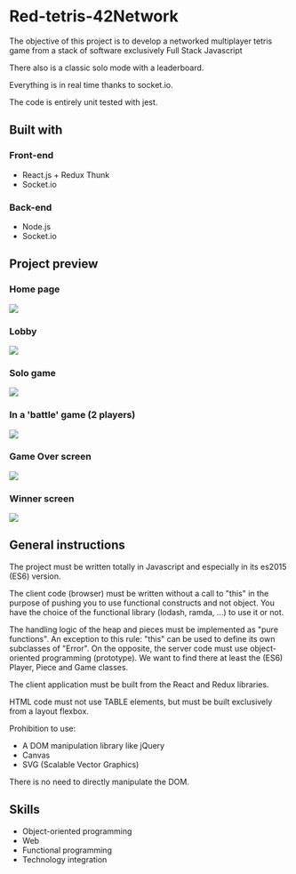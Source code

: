 # Red-tetris-42Network
The objective of this project is to develop a networked multiplayer tetris game from a stack of software exclusively Full Stack Javascript

There also is a classic solo mode with a leaderboard.

Everything is in real time thanks to socket.io.

The code is entirely unit tested with jest.
<!-- 
You can try it out **[here](https://tetris-orange.herokuapp.com/#)**.
It can take some time to load the app, heroku servers must wake up. -->

## Built with

### Front-end

* React.js + Redux Thunk
* Socket.io

### Back-end

* Node.js
* Socket.io
<!-- * Deployed with heroku -->

## Project preview
### Home page
<img src="https://github.com/Ysrbolles/Red-tetris-42Network/blob/main/images/Home.png" />

### Lobby 
<img src="https://github.com/Ysrbolles/Red-tetris-42Network/blob/main/images/Rooms.png" />

### Solo game 
<img src="https://github.com/Ysrbolles/Red-tetris-42Network/blob/main/images/Solo-Game.png" />

### In a 'battle' game (2 players)
<img src="https://github.com/Ysrbolles/Red-tetris-42Network/blob/main/images/Game.png" />

### Game Over screen
<img src="https://github.com/Ysrbolles/Red-tetris-42Network/blob/main/images/Gameover.png" />

### Winner screen
<img src="https://github.com/Ysrbolles/Red-tetris-42Network/blob/main/images/Winner.png" />

## General instructions

The project must be written totally in Javascript and especially in its es2015 (ES6)
version.

The client code (browser) must be written without a call to "this" in the purpose
of pushing you to use functional constructs and not object. You have the choice of the
functional library (lodash, ramda, ...) to use it or not.

The handling logic of the heap and pieces must be implemented as "pure functions".
An exception to this rule: "this" can be used to define its own subclasses of "Error".
On the opposite, the server code must use object-oriented programming (prototype).
We want to find there at least the (ES6) Player, Piece and Game classes.

The client application must be built from the React and Redux libraries.

HTML code must not use TABLE elements, but must be built exclusively from
a layout flexbox.

Prohibition to use:
* A DOM manipulation library like jQuery
* Canvas
* SVG (Scalable Vector Graphics)
  
There is no need to directly manipulate the DOM.
## Skills

* Object-oriented programming 
* Web 
* Functional programming 
* Technology integration 

